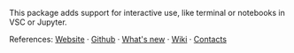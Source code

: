 This package adds support for interactive use, like terminal or notebooks in VSC or Jupyter.

References:
[Website](https://am.angouri.org) · [Github](https://github.com/asc-community/AngouriMath) · [What's new](https://am.angouri.org/whatsnew/) · [Wiki](https://am.angouri.org/wiki/) · [Contacts](https://am.angouri.org/#contacts)
